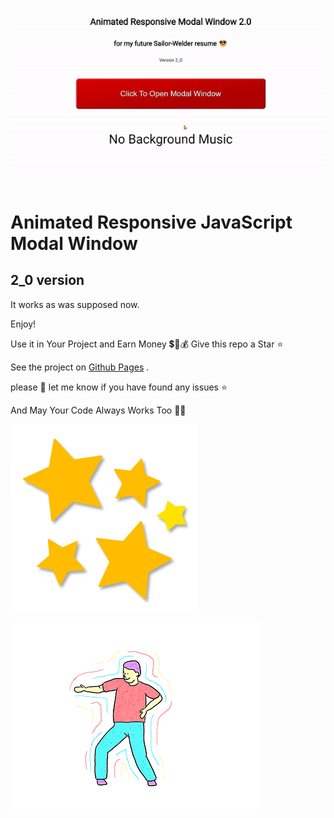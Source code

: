 ![](https://github.com/Hacking-NASSA-with-HTML/animated_modal_window_2_0/blob/main/assets/img/Animated_Responsive_JavaScript_Modal_Window.gif)

<!-- ![](https://github.com/Hacking-NASSA-with-HTML/animated_modal_window_2_0/blob/main/assets/img/FB_open_graph_1200x630_image.jpg) -->

# Animated Responsive JavaScript Modal Window

## 2_0 version

It works as was supposed now.

Enjoy!

Use it in Your Project and Earn Money 💲💸💰   Give this repo a Star ⭐

See the project on [Github Pages](https://hacking-nassa-with-html.github.io/animated_modal_window_2_0/) .

please 🙌 let me know if you have found any issues ⭐

And May Your Code Always Works Too 🍾🥂


![](https://github.com/Hacking-NASSA-with-HTML/Array_iteration_cheatsheet/blob/main/star.gif)

![](https://github.com/Hacking-NASSA-with-HTML/keep-alive-server/blob/main/assets/happy-happy.gif)